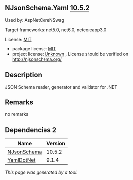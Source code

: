 NJsonSchema.Yaml [10.5.2](https://www.nuget.org/packages/NJsonSchema.Yaml/10.5.2)
--------------------

Used by: AspNetCoreNSwag

Target frameworks: net5.0, net6.0, netcoreapp3.0

License: [MIT](../../../../licenses/mit) 

- package license: [MIT](https://licenses.nuget.org/MIT) 
- project license: [Unknown](http://njsonschema.org/) , License should be verified on http://njsonschema.org/

Description
-----------
JSON Schema reader, generator and validator for .NET

Remarks
-----------
no remarks


Dependencies 2
-----------

|Name|Version|
|----------|:----|
|[NJsonSchema](../../../../packages/nuget.org/njsonschema/10.5.2)|10.5.2|
|[YamlDotNet](../../../../packages/nuget.org/yamldotnet/9.1.4)|9.1.4|

*This page was generated by a tool.*